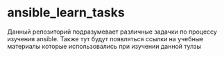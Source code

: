 # ansible_learn_tasks

Данный репозиторий подразумевает различные задачки по процессу изучения ansible.
Также тут будут появляться ссылки на учебные материалы которые использовались при изучении данной тулзы
